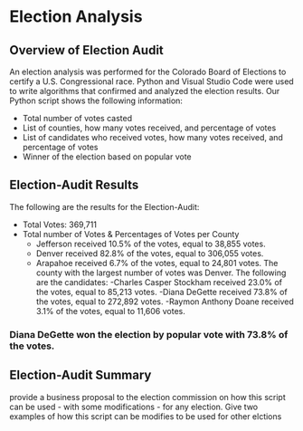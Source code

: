 # Election Analysis 
## Overview of Election Audit
An election analysis was performed for the Colorado Board of Elections to certify a U.S. Congressional race. Python and Visual Studio Code were used to write algorithms that confirmed and analyzed the election results. Our Python script shows the following information:
- Total number of votes casted
- List of counties, how many votes received, and percentage of votes
- List of candidates who received votes, how many votes received, and percentage of votes
- Winner of the election based on popular vote
## Election-Audit Results
The following are the results for the Election-Audit:
- Total Votes: 369,711
- Total number of Votes & Percentages of Votes per County
  - Jefferson received 10.5% of the votes, equal to 38,855 votes.
  - Denver received 82.8% of the votes, equal to 306,055 votes.
  - Arapahoe received 6.7% of the votes, equal to 24,801 votes.
The county with the largest number of votes was Denver.
The following are the candidates:
  -Charles Casper Stockham received 23.0% of the votes, equal to 85,213 votes.
  -Diana DeGette received 73.8% of the votes, equal to 272,892 votes.
  -Raymon Anthony Doane received 3.1% of the votes, equal to 11,606 votes.
### Diana DeGette won the election by popular vote with 73.8% of the votes.
## Election-Audit Summary
provide a business proposal to the election commission on how this script can be used - with some modifications - for any election. Give two examples of how this script can be modifies to be used for other elctions
